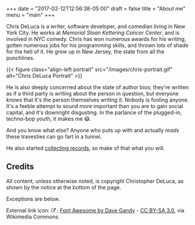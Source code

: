 +++
date = "2017-02-12T12:56:38-05:00"
draft = false
title = "About me"
menu = "main"
+++

Chris DeLuca is a writer, software developer, and comedian living in New York
City. He works at *Memorial Sloan Kettering Cancer Center*, and is involved
in NYC comedy. Chris has won numerous awards for his writing, gotten numerous
jobs for his programming skills, and thrown lots of shade for the hell of it.
He grew up in New Jersey, the state from all the punchlines.

{{< figure class="align-left portrait" src="/images/chris-portrait.gif" alt="Chris DeLuca Portrait" >}}

He is also deeply concerned about the state of author bios; they're written as
if a third party is writing about the person in question, but everyone *knows*
that it's the person themselves writing it. Nobody is fooling anyone. It's a
feeble attempt to sound more important than you are to gain social capital,
and it's downright disgusting. In the parlance of the plugged-in, techno-bop
youth, it makes me :mask:.

And you know what else? Anyone who puts up with and actually *reads*
these travesties can go fart in a tunnel.

He also started [collecting records](/page/record-collection), so make of that
what you will.

## Credits

All content, unless otherwise noted, is copyright Christopher DeLuca, as shown
by the notice at the bottom of the page.

Exceptions are below.

External link icon: <svg width="12" height="12" xmlns="http://www.w3.org/2000/svg" viewBox="0 -256 1850 1850"><path d="M1438.373 818.95v320q0 119-84.5 203.5t-203.5 84.5h-832q-119 0-203.5-84.5t-84.5-203.5v-832q0-119 84.5-203.5t203.5-84.5h704q14 0 23 9t9 23v64q0 14-9 23t-23 9h-704q-66 0-113 47t-47 113v832q0 66 47 113t113 47h832q66 0 113-47t47-113v-320q0-14 9-23t23-9h64q14 0 23 9t9 23zm384-864v512q0 26-19 45t-45 19q-26 0-45-19l-176-176-652 652q-10 10-23 10t-23-10l-114-114q-10-10-10-23t10-23l652-652-176-176q-19-19-19-45t19-45q19-19 45-19h512q26 0 45 19t19 45z" fill="currentColor"/></svg>
: <a href="http://fortawesome.github.com/Font-Awesome">Font Awesome by Dave Gandy</a> - <a href="http://creativecommons.org/licenses/by-sa/3.0">CC BY-SA 3.0</a>, via Wikimedia Commons
